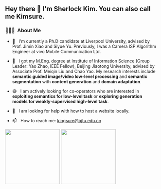 <h2> Hey there 👋  I'm Sherlock Kim. You can also call me Kimsure.</h2>

<h3> 👨🏻‍💻 &nbsp;About Me </h3>

- 🌱 &nbsp; I'm currently a Ph.D candidate at Liverpool University, advised by Prof. Jimin Xiao and Siyue Yu. Previously, I was a Camera ISP Algorithm Engineer at vivo Mobile Communication Ltd.

- 🔭 &nbsp; I got my M.Eng. degree at Institute of Information Science (Group Leader: Yao Zhao, IEEE Fellow), Beijing Jiaotong University, advised by Associate Prof. Meiqin Liu and Chao Yao. My research interests include **semantic guided image/video low-level processing** and **semantic segmentation** with **content generation** and **domain adaptation**.

- 😄 &nbsp; I am actively looking for co-operators who are interested in **exploiting semantics for low-level task** or **exploring generation models for weakly-supervised high-level task**.

- 🤔 &nbsp; I am looking for help with how to host a website locally.

- 📫 &nbsp; How to reach me: kingsure@bjtu.edu.cn


<p align="left"> 
  <img height="180em" src="https://github-readme-stats-eight-theta.vercel.app/api?username=Kimsure&count_private=true&theme=buefy&show_icons=true" />
  <img height="180em" src="https://github-readme-stats-eight-theta.vercel.app/api/top-langs/?username=Kimsure&theme=buefy&layout=compact" />
</p>






<!--
**Kimsure/Kimsure** is a ✨ _special_ ✨ repository because its `README.md` (this file) appears on your GitHub profile.

Here are some ideas to get you started:

- 🔭 I’m currently working on ...
- 🌱 I’m currently learning ...
- 👯 I’m looking to collaborate on ...
- 🤔 I’m looking for help with ...
- 💬 Ask me about ...
- 📫 How to reach me: ...
- 😄 Pronouns: ...
- ⚡ Fun fact: ...
-->

